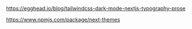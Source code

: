 https://egghead.io/blog/tailwindcss-dark-mode-nextjs-typography-prose

https://www.npmjs.com/package/next-themes
